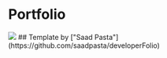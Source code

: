 # Portfolio

<img src="https://i.imgur.com/qp5tL5t.png" />
## Template by ["Saad Pasta"](https://github.com/saadpasta/developerFolio)
